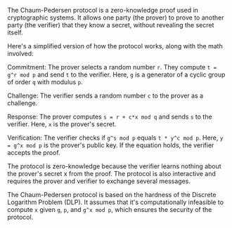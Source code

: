 The Chaum-Pedersen protocol is a zero-knowledge proof used in cryptographic systems. It allows one party (the prover) to prove to another party (the verifier) that they know a secret, without revealing the secret itself.

Here's a simplified version of how the protocol works, along with the math involved:

Commitment: The prover selects a random number ```r```. They compute ```t = g^r mod p``` and send ```t``` to the verifier. Here, ```g``` is a generator of a cyclic group of order ```q``` with modulus ```p```.

Challenge: The verifier sends a random number ```c``` to the prover as a challenge.

Response: The prover computes ```s = r + c*x mod q``` and sends ```s``` to the verifier. Here, ```x``` is the prover's secret.

Verification: The verifier checks if ```g^s mod p``` equals ```t * y^c mod p```. Here, ```y = g^x mod p``` is the prover's public key. If the equation holds, the verifier accepts the proof.

The protocol is zero-knowledge because the verifier learns nothing about the prover's secret x from the proof. The protocol is also interactive and requires the prover and verifier to exchange several messages.

The Chaum-Pedersen protocol is based on the hardness of the Discrete Logarithm Problem (DLP). It assumes that it's computationally infeasible to compute ```x``` given ```g```, ```p```, and ```g^x mod p```, which ensures the security of the protocol.
